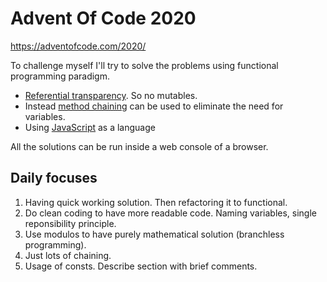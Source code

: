 # Advent Of Code 2020
https://adventofcode.com/2020/

To challenge myself I'll try to solve the problems using functional programming paradigm.
- [Referential transparency](https://en.wikipedia.org/wiki/Referential_transparency). So no mutables.
- Instead [method chaining](https://en.wikipedia.org/wiki/Method_chaining) can be used to eliminate the need for variables.
- Using [JavaScript](https://developer.mozilla.org/en-US/docs/Web/JavaScript/Reference/Global_Objects/Array) as a language

All the solutions can be run inside a web console of a browser.

## Daily focuses

1. Having quick working solution. Then refactoring it to functional.
2. Do clean coding to have more readable code. Naming variables, single reponsibility principle.
3. Use modulos to have purely mathematical solution (branchless programming).
4. Just lots of chaining.
5. Usage of consts. Describe section with brief comments.
